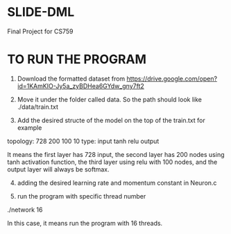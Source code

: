 # SLIDE-DML
Final Project for CS759

# TO RUN THE PROGRAM
1. Download the formatted dataset from https://drive.google.com/open?id=1KAmKIO-Jy5a_zyBDHea6GYdw_gny7ft2

2. Move it under the folder called data. So the path should look like ./data/train.txt

3. Add the desired structe of the model on the top of the train.txt for example

topology: 728 200 100 10
type: input tanh relu output 

It means the first layer has 728 input, the second layer has 200 nodes using tanh activation function, the third layer using relu with 100 nodes, and the output layer will always be softmax. 

4. adding the desired learning rate and momentum constant in Neuron.c

5. run the program with specific thread number 

./network 16

In this case, it means run the program with 16 threads. 
